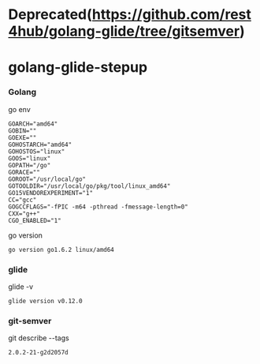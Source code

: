 # Deprecated(https://github.com/rest4hub/golang-glide/tree/gitsemver)

# golang-glide-stepup
### Golang
go env
```
GOARCH="amd64"
GOBIN=""
GOEXE=""
GOHOSTARCH="amd64"
GOHOSTOS="linux"
GOOS="linux"
GOPATH="/go"
GORACE=""
GOROOT="/usr/local/go"
GOTOOLDIR="/usr/local/go/pkg/tool/linux_amd64"
GO15VENDOREXPERIMENT="1"
CC="gcc"
GOGCCFLAGS="-fPIC -m64 -pthread -fmessage-length=0"
CXX="g++"
CGO_ENABLED="1"
```
go version
```
go version go1.6.2 linux/amd64
```
### glide
glide -v
```
glide version v0.12.0

```

### git-semver
git describe --tags
```
2.0.2-21-g2d2057d
```